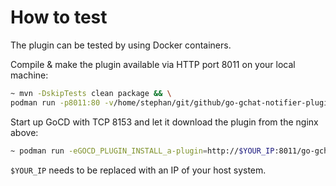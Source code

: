 # How to test

The plugin can be tested by using Docker containers.

Compile & make the plugin available via HTTP port 8011 on your local machine:

```bash
~ mvn -DskipTests clean package && \
podman run -p8011:80 -v/home/stephan/git/github/go-gchat-notifier-plugin/target/go-gchat-notifier-plugin.jar:/usr/share/nginx/html/go-gchat-notifier-plugin.jar nginx:1.19.9
```

Start up GoCD with TCP 8153 and let it download the plugin from the nginx above:

```bash
~ podman run -eGOCD_PLUGIN_INSTALL_a-plugin=http://$YOUR_IP:8011/go-gchat-notifier-plugin.jar -p8153:8153 gocd/gocd-server:v23.2.0
```

`$YOUR_IP` needs to be replaced with an IP of your host system.

